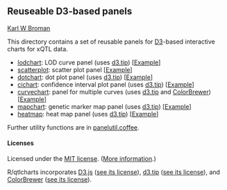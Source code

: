## Reuseable D3-based panels

[Karl W Broman](http://www.biostat.wisc.edu/~kbroman)

This directory contains a set of reusable panels for
[D3](http://d3js.org)-based interactive charts for xQTL data.

- [lodchart](inst/panels/lodchart): LOD curve panel
  (uses [d3.tip](http://github.com/Caged/d3-tip))
  \[[Example](http://www.biostat.wisc.edu/~kbroman/D3/panels/lodchart/test)\]
- [scatterplot](inst/panels/scatterplot): scatter plot panel
  \[[Example](http://www.biostat.wisc.edu/~kbroman/D3/panels/scatterplot/test)\]
- [dotchart](inst/panels/dotchart): dot plot panel
  (uses [d3.tip](http://github.com/Caged/d3-tip))
  \[[Example](http://www.biostat.wisc.edu/~kbroman/D3/panels/dotchart/test)\]
- [cichart](inst/panels/cichart): confidence interval plot panel
  (uses [d3.tip](http://github.com/Caged/d3-tip))
  \[[Example](http://www.biostat.wisc.edu/~kbroman/D3/panels/cichart/test)\]
- [curvechart](inst/panels/curvechart): panel for multiple curves
  (uses [d3.tip](http://github.com/Caged/d3-tip)
  and [ColorBrewer](http://colorbrewer2.org))
  \[[Example](http://www.biostat.wisc.edu/~kbroman/D3/panels/curvechart/test)\]
- [mapchart](inst/panels/mapchart): genetic marker map panel
  (uses [d3.tip](http://github.com/Caged/d3-tip))
  \[[Example](http://www.biostat.wisc.edu/~kbroman/D3/panels/mapchart/test)\]
- [heatmap](inst/panels/heatmap): heat map panel
  (uses [d3.tip](http://github.com/Caged/d3-tip))
  \[[Example](http://www.biostat.wisc.edu/~kbroman/D3/panels/heatmap/test)\]

Further utility functions are in [panelutil.coffee](panelutil.coffee).

#### Licenses

Licensed under the [MIT license](LICENSE). ([More information](http://en.wikipedia.org/wiki/MIT_License).)

R/qtlcharts incorporates [D3.js](http://d3js.org)
([see its license](../d3/LICENSE)),
[d3.tip](http://github.com/Caged/d3-tip)
([see its license](../d3-tip/LICENSE)), and
[ColorBrewer](http://colorbrewer2.org) ([see its license](../colorbrewer/LICENSE)).

